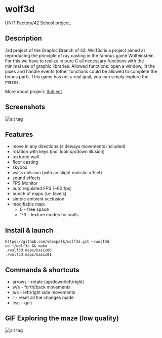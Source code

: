 # wolf3d

UNIT Factory/42 School project.

## Description

3rd project of the Graphic Branch of 42. Wolf3d is a project aimed at reproducing the principle of ray casting in the famous game Wolfeinstein. For this we have to realize in pure C all necessary functions with the minimal use of graphic libraries. Allowed functions: open a window, lit the pixes and handle events (other functions could be allowed to complete the bonus part).
This game has not a real goal, you can simply explore the mazes.

More about project: [Subject](https://github.com/vbespalk/wolf3d/blob/master/wolf3d.en.pdf)

## Screenshots

![alt tag](https://github.com/vbespalk/wolf3d/blob/master/screenshots/screenshot.jpg)

## Features

- move in any directions (sideways movements included)
- rotation with keys (inc. look up/down illusion)
- textured wall
- floor casting
- skybox
- walls collision (with an slight realistic offset)
- sound effects
- FPS Monitor
- auto regulated FPS (~60 fps)
- bunch of maps (i.e. levels)
- simple ambient occlusion
- modifiable map:
  - 0 - free space
  - 1-3 - texture modes for walls

## Install & launch

```
https://github.com/vbespalk/wolf3d.git ~/wolf3d
cd ~/wolf3d && make
./wolf3d maps/basic00
./wolf3d maps/basic01
```

## Commands & shortcuts

- arrows - rotate (up/down/left/right)
- w/s - forth/back movements
- a/s - left/right side movements
- r - reset all the changes made
- esc - quit

## GIF Exploring the maze (low quality)

![alt tag](https://github.com/vbespalk/wolf3d/blob/master/screenshots/wolf.gif)
